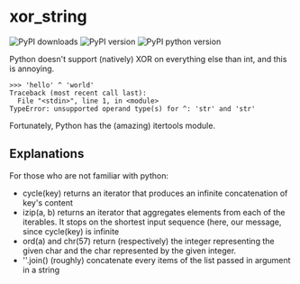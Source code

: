 # xor_string

![PyPI downloads](https://img.shields.io/pypi/dm/xor_string.svg) ![PyPI version](https://img.shields.io/pypi/v/xor_string.svg) ![PyPI python version](https://img.shields.io/pypi/pyversions/xor_string.svg)

Python doesn't support (natively) XOR on everything else than int, and this is annoying.

```
>>> 'hello' ^ 'world'
Traceback (most recent call last):
  File "<stdin>", line 1, in <module>
TypeError: unsupported operand type(s) for ^: 'str' and 'str'
```

Fortunately, Python has the (amazing) itertools module.

## Explanations

For those who are not familiar with python:

* cycle(key) returns an iterator that produces an infinite concatenation of key's content
* izip(a, b) returns an iterator that aggregates elements from each of the iterables. It stops on the shortest input sequence (here, our message, since cycle(key) is infinite
* ord(a) and chr(57) return (respectively) the integer representing the given char and the char represented by the given integer.
* ''.join() (roughly) concatenate every items of the list passed in argument in a string
